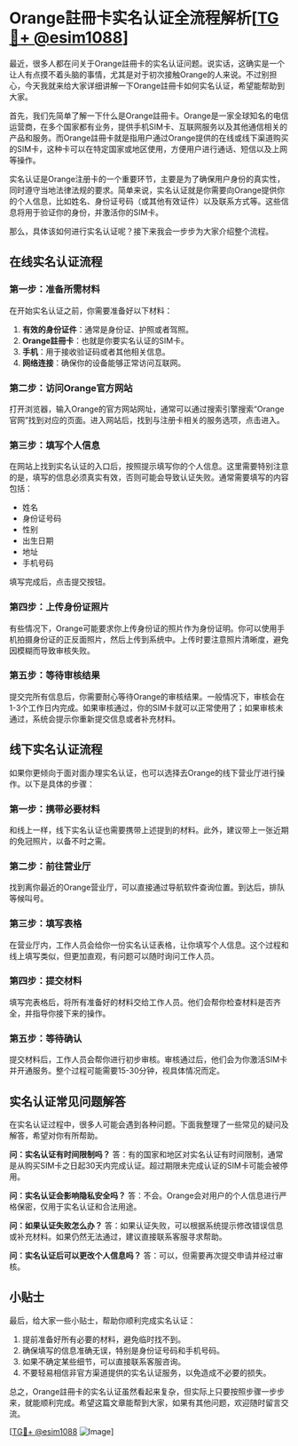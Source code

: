 # Orange註冊卡实名认证全流程解析[[TG💪+ @esim1088](https://t.me/s/esim1088)]

最近，很多人都在问关于Orange註冊卡的实名认证问题。说实话，这确实是一个让人有点摸不着头脑的事情，尤其是对于初次接触Orange的人来说。不过别担心，今天我就来给大家详细讲解一下Orange註冊卡如何实名认证，希望能帮助到大家。

首先，我们先简单了解一下什么是Orange註冊卡。Orange是一家全球知名的电信运营商，在多个国家都有业务，提供手机SIM卡、互联网服务以及其他通信相关的产品和服务。而Orange註冊卡就是指用户通过Orange提供的在线或线下渠道购买的SIM卡，这种卡可以在特定国家或地区使用，方便用户进行通话、短信以及上网等操作。

实名认证是Orange注册卡的一个重要环节，主要是为了确保用户身份的真实性，同时遵守当地法律法规的要求。简单来说，实名认证就是你需要向Orange提供你的个人信息，比如姓名、身份证号码（或其他有效证件）以及联系方式等。这些信息将用于验证你的身份，并激活你的SIM卡。

那么，具体该如何进行实名认证呢？接下来我会一步步为大家介绍整个流程。

## 在线实名认证流程

### 第一步：准备所需材料
在开始实名认证之前，你需要准备好以下材料：
1. **有效的身份证件**：通常是身份证、护照或者驾照。
2. **Orange註冊卡**：也就是你要实名认证的SIM卡。
3. **手机**：用于接收验证码或者其他相关信息。
4. **网络连接**：确保你的设备能够正常访问互联网。

### 第二步：访问Orange官方网站
打开浏览器，输入Orange的官方网站网址，通常可以通过搜索引擎搜索“Orange官网”找到对应的页面。进入网站后，找到与注册卡相关的服务选项，点击进入。

### 第三步：填写个人信息
在网站上找到实名认证的入口后，按照提示填写你的个人信息。这里需要特别注意的是，填写的信息必须真实有效，否则可能会导致认证失败。通常需要填写的内容包括：
- 姓名
- 身份证号码
- 性别
- 出生日期
- 地址
- 手机号码

填写完成后，点击提交按钮。

### 第四步：上传身份证照片
有些情况下，Orange可能要求你上传身份证的照片作为身份证明。你可以使用手机拍摄身份证的正反面照片，然后上传到系统中。上传时要注意照片清晰度，避免因模糊而导致审核失败。

### 第五步：等待审核结果
提交完所有信息后，你需要耐心等待Orange的审核结果。一般情况下，审核会在1-3个工作日内完成。如果审核通过，你的SIM卡就可以正常使用了；如果审核未通过，系统会提示你重新提交信息或者补充材料。

## 线下实名认证流程

如果你更倾向于面对面办理实名认证，也可以选择去Orange的线下营业厅进行操作。以下是具体的步骤：

### 第一步：携带必要材料
和线上一样，线下实名认证也需要携带上述提到的材料。此外，建议带上一张近期的免冠照片，以备不时之需。

### 第二步：前往营业厅
找到离你最近的Orange营业厅，可以直接通过导航软件查询位置。到达后，排队等候叫号。

### 第三步：填写表格
在营业厅内，工作人员会给你一份实名认证表格，让你填写个人信息。这个过程和线上填写类似，但更加直观，有问题可以随时询问工作人员。

### 第四步：提交材料
填写完表格后，将所有准备好的材料交给工作人员。他们会帮你检查材料是否齐全，并指导你接下来的操作。

### 第五步：等待确认
提交材料后，工作人员会帮你进行初步审核。审核通过后，他们会为你激活SIM卡并开通服务。整个过程可能需要15-30分钟，视具体情况而定。

## 实名认证常见问题解答

在实名认证过程中，很多人可能会遇到各种问题。下面我整理了一些常见的疑问及解答，希望对你有所帮助。

**问：实名认证有时间限制吗？**
答：有的国家和地区对实名认证有时间限制，通常是从购买SIM卡之日起30天内完成认证。超过期限未完成认证的SIM卡可能会被停用。

**问：实名认证会影响隐私安全吗？**
答：不会。Orange会对用户的个人信息进行严格保密，仅用于实名认证和合法用途。

**问：如果认证失败怎么办？**
答：如果认证失败，可以根据系统提示修改错误信息或补充材料。如果仍然无法通过，建议直接联系客服寻求帮助。

**问：实名认证后可以更改个人信息吗？**
答：可以，但需要再次提交申请并经过审核。

## 小贴士

最后，给大家一些小贴士，帮助你顺利完成实名认证：
1. 提前准备好所有必要的材料，避免临时找不到。
2. 确保填写的信息准确无误，特别是身份证号码和手机号码。
3. 如果不确定某些细节，可以直接联系客服咨询。
4. 不要轻易相信非官方渠道提供的实名认证服务，以免造成不必要的损失。

总之，Orange註冊卡的实名认证虽然看起来复杂，但实际上只要按照步骤一步步来，就能顺利完成。希望这篇文章能帮到大家，如果有其他问题，欢迎随时留言交流。

[[TG💪+ @esim1088](https://t.me/s/esim1088) ![Image](https://i.postimg.cc/4NQfJmqS/Snipaste-2025-05-13-00-14-12.png)]